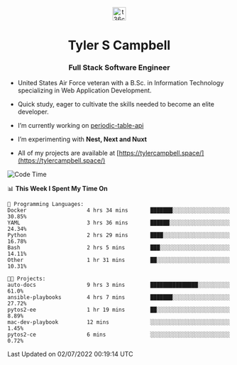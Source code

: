 <p align="center">
<a href="https://www.linkedin.com/in/t36campbell" target="blank"><img align="center" src="https://ik.imagekit.io/t36campbell/Portfolio/linkedin.png.original_m8bbGgPh6.png" alt="t36campbell" height="30" width="30" /></a>
</p>
<h1 align="center">Tyler S Campbell</h1>
<h3 align="center">Full Stack Software Engineer</h3>

* United States Air Force veteran with a B.Sc. in Information Technology specializing in Web Application Development. 

* Quick study, eager to cultivate the skills needed to become an elite developer.

* I’m currently working on [periodic-table-api](https://github.com/t36campbell/periodic-table-api)

* I’m experimenting with **Nest, Next and Nuxt**

* All of my projects are available at [https://tylercampbell.space/](https://tylercampbell.space/)

<!--START_SECTION:waka-->
![Code Time](http://img.shields.io/badge/Code%20Time-1%2C683%20hrs%2028%20mins-blue)

📊 **This Week I Spent My Time On** 

```text
💬 Programming Languages: 
Docker                   4 hrs 34 mins       ███████░░░░░░░░░░░░░░░░░░   30.85% 
YAML                     3 hrs 36 mins       ██████░░░░░░░░░░░░░░░░░░░   24.34% 
Python                   2 hrs 29 mins       ████░░░░░░░░░░░░░░░░░░░░░   16.78% 
Bash                     2 hrs 5 mins        ███░░░░░░░░░░░░░░░░░░░░░░   14.11% 
Other                    1 hr 31 mins        ██░░░░░░░░░░░░░░░░░░░░░░░   10.31%

🐱‍💻 Projects: 
auto-docs                9 hrs 3 mins        ███████████████░░░░░░░░░░   61.0% 
ansible-playbooks        4 hrs 7 mins        ███████░░░░░░░░░░░░░░░░░░   27.72% 
pytos2-ee                1 hr 19 mins        ██░░░░░░░░░░░░░░░░░░░░░░░   8.89% 
mac-dev-playbook         12 mins             ░░░░░░░░░░░░░░░░░░░░░░░░░   1.45% 
pytos2-ce                6 mins              ░░░░░░░░░░░░░░░░░░░░░░░░░   0.72%

```


 Last Updated on 02/07/2022 00:19:14 UTC
<!--END_SECTION:waka-->
